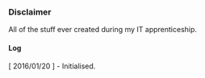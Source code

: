 ### Disclaimer
All of the stuff ever created during my IT apprenticeship.

#### Log
[ 2016/01/20 ] - Initialised.
